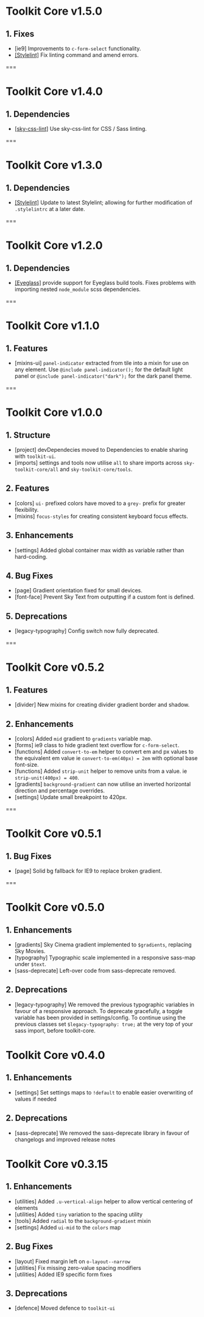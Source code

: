 # Toolkit Core v1.5.0

## 1. Fixes
- [ie9] Improvements to `c-form-select` functionality.
- [[Stylelint]](http://stylelint.io) Fix linting command and amend errors.

===

# Toolkit Core v1.4.0

## 1. Dependencies
- [[sky-css-lint]](https://github.com/sky-uk/css) Use sky-css-lint for CSS / Sass linting.

===

# Toolkit Core v1.3.0

## 1. Dependencies
- [[Stylelint]](http://stylelint.io) Update to latest Stylelint; allowing for further modification of `.stylelintrc` at a later date.

===

# Toolkit Core v1.2.0

## 1. Dependencies
- [[Eyeglass]](https://github.com/sass-eyeglass/eyeglass) provide support for Eyeglass build tools. Fixes problems with importing nested `node_module` scss dependencies.

===

# Toolkit Core v1.1.0

## 1. Features
- [mixins-ui] `panel-indicator` extracted from tile into a mixin for use on any element. Use `@include panel-indicator();` for the default light panel or `@include panel-indicator("dark");` for the dark panel theme.

===

# Toolkit Core v1.0.0

## 1. Structure
- [project] devDependecies moved to Dependencies to enable sharing with `toolkit-ui`.
- [imports] settings and tools now utilise `all` to share imports across `sky-toolkit-core/all` and `sky-toolkit-core/tools`.

## 2. Features
- [colors] `ui-` prefixed colors have moved to a `grey-` prefix for greater flexibility.
- [mixins] `focus-styles` for creating consistent keyboard focus effects.

## 3. Enhancements
- [settings] Added global container max width as variable rather than hard-coding.

## 4. Bug Fixes
- [page] Gradient orientation fixed for small devices.
- [font-face] Prevent Sky Text from outputting if a custom font is defined.

## 5. Deprecations
- [legacy-typography] Config switch now fully deprecated.

===

# Toolkit Core v0.5.2

## 1. Features
- [divider] New mixins for creating divider gradient border and shadow.

## 2. Enhancements
- [colors] Added `mid` gradient to `gradients` variable map.
- [forms] ie9 class to hide gradient text overflow for `c-form-select`.
- [functions] Added `convert-to-em` helper to convert em and px values to the equivalent em value ie `convert-to-em(40px) = 2em` with optional base font-size.
- [functions] Added `strip-unit` helper to remove units from a value. ie `strip-unit(400px) = 400`.
- [gradients] `background-gradient` can now utilise an inverted horizontal direction and percentage overrides.
- [settings] Update small breakpoint to 420px.

===

# Toolkit Core v0.5.1

## 1. Bug Fixes
- [page] Solid bg fallback for IE9 to replace broken gradient.

===

# Toolkit Core v0.5.0

## 1. Enhancements
- [gradients] Sky Cinema gradient implemented to `$gradients`, replacing Sky Movies.
- [typography] Typographic scale implemented in a responsive sass-map under `$text`.
- [sass-deprecate] Left-over code from sass-deprecate removed.

## 2. Deprecations
- [legacy-typography] We removed the previous typographic variables in favour of a responsive approach. To deprecate gracefully, a toggle variable has been provided in settings/config. To continue using the previous classes set `$legacy-typography: true;` at the very top of your sass import, before toolkit-core.


# Toolkit Core v0.4.0

## 1. Enhancements
- [settings] Set settings maps to `!default` to enable easier overwriting of values if needed

## 2. Deprecations
- [sass-deprecate] We removed the sass-deprecate library in favour of changelogs and improved release notes


# Toolkit Core v0.3.15

## 1. Enhancements
- [utilities] Added `.u-vertical-align` helper to allow vertical centering of elements
- [utilities] Added `tiny` variation to the spacing utility
- [tools] Added `radial` to the `background-gradient` mixin
- [settings] Added `ui-mid` to the `colors` map


## 2. Bug Fixes
- [layout] Fixed margin left on `o-layout--narrow`
- [utilities] Fix missing zero-value spacing modifiers
- [utilities] Added IE9 specific form fixes

## 3. Deprecations
- [defence] Moved defence to `toolkit-ui`
